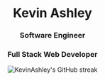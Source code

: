 <h1 align="center">Kevin Ashley</h1>
<h3 align="center">Software Engineer</h3>
<h3 align="center">Full Stack Web Developer</h3>
<div align="center">
    <img 
        src="https://github-readme-streak-stats.herokuapp.com/?user=KevinAshley&theme=github-dark&hide_border=true&fire=ff6600&ring=ffc700" 
        alt="KevinAshley's GitHub streak"
    />
</div>
